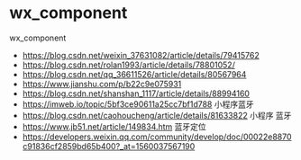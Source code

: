 # wx_component
wx_component

* https://blog.csdn.net/weixin_37631082/article/details/79415762
* https://blog.csdn.net/rolan1993/article/details/78801052/
* https://blog.csdn.net/qq_36611526/article/details/80567964
* https://www.jianshu.com/p/b22c9e075931
* https://blog.csdn.net/shanshan_1117/article/details/88994160
* https://imweb.io/topic/5bf3ce90611a25cc7bf1d788 小程序蓝牙
* https://blog.csdn.net/caohoucheng/article/details/81633822 小程序 蓝牙
* https://www.jb51.net/article/149834.htm 蓝牙定位
* https://developers.weixin.qq.com/community/develop/doc/00022e8870c91836cf2859bd65b400?_at=1560037567190
